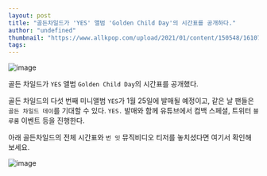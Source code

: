 ```yaml
---
layout: post
title: "골든차일드가 'YES' 앨범 'Golden Child Day'의 시간표를 공개하다."
author: "undefined"
thumbnail: "https://www.allkpop.com/upload/2021/01/content/150548/1610707715-20210115-goldenchild.jpg"
tags: 
---
```



![image](https://www.allkpop.com/upload/2021/01/content/150548/1610707715-20210115-goldenchild.jpg)

골든 차일드가 `YES` 앨범 `Golden Child Day`의 시간표를 공개했다.

골든 차일드의 다섯 번째 미니앨범 `YES`가 1월 25일에 발매될 예정이고, 같은 날 팬들은 `골든 차일드 데이`를 기대할 수 있다. `YES.` 발매와 함께 유튜브에서 컴백 스페셜, 트위터 `블루룸` 이벤트 등을 진행한다.

아래 골든차일드의 전체 시간표와 `번 잇` 뮤직비디오 티저를 놓치셨다면 여기서 확인해 보세요.

![image](https://i.redd.it/lphbz0jdw1d61.jpg)